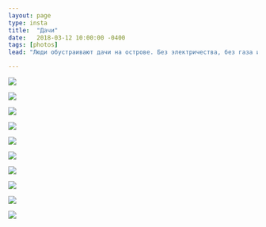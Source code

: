 ```yaml
---
layout: page
type: insta
title:  "Дачи"
date:   2018-03-12 10:00:00 -0400
tags: [photos]
lead: "Люди обустраивают дачи на острове. Без электричества, без газа и без водопровода. Зимой туда можно добраться по льду. Летом туда можно попасть только на лодке. По весне все затапливает. Но люди не отчаиваются и обустраивают там дачи. Для нас это все это дико, а они этим живут. Все материалы на вес золота - лишний раз сюда что-то привезти - очень затратно. Каждая доска идёт в работу."

---
```


[![](https://farm5.staticflickr.com/4908/45221874934_936ba8b653_o_d.jpg)](https://farm5.staticflickr.com/4908/45221874934_936ba8b653_o_d.jpg)

[![](https://farm5.staticflickr.com/4893/32074906028_14d5ea563b_o_d.jpg)](https://farm5.staticflickr.com/4893/32074906028_14d5ea563b_o_d.jpg)

[![](https://farm5.staticflickr.com/4890/45221875044_d76e94a447_o_d.jpg)](https://farm5.staticflickr.com/4890/45221875044_d76e94a447_o_d.jpg)

[![](https://farm5.staticflickr.com/4874/32074906118_56aa104db4_o_d.jpg)](https://farm5.staticflickr.com/4874/32074906118_56aa104db4_o_d.jpg)

[![](https://farm5.staticflickr.com/4832/45221875124_ec8a4b7203_o_d.jpg)](https://farm5.staticflickr.com/4832/45221875124_ec8a4b7203_o_d.jpg)

[![](https://farm5.staticflickr.com/4809/32074906228_7ddbd4ec3c_o_d.jpg)](https://farm5.staticflickr.com/4809/32074906228_7ddbd4ec3c_o_d.jpg)

[![](https://farm5.staticflickr.com/4828/45221875224_70606055b6_o_d.jpg)](https://farm5.staticflickr.com/4828/45221875224_70606055b6_o_d.jpg)

[![](https://farm5.staticflickr.com/4823/32074906318_7bef71d2dd_o_d.jpg)](https://farm5.staticflickr.com/4823/32074906318_7bef71d2dd_o_d.jpg)

[![](https://farm5.staticflickr.com/4848/45221875344_48a046c288_o_d.jpg)](https://farm5.staticflickr.com/4848/45221875344_48a046c288_o_d.jpg)

[![](https://farm5.staticflickr.com/4863/32074906468_cec6b9dae9_o_d.jpg)](https://farm5.staticflickr.com/4863/32074906468_cec6b9dae9_o_d.jpg)
